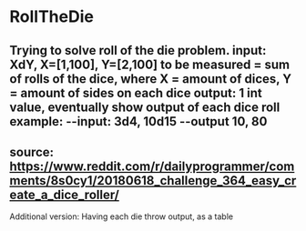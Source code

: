 # RollTheDie
Trying to solve roll of the die problem.
input: XdY, X=[1,100], Y=[2,100]
to be measured = sum of rolls of the dice, where X = amount of dices, Y = amount of sides on each dice
output: 1 int value, eventually show output of each dice roll
example:
--input: 3d4, 10d15
--output 10, 80
---------------
source:
https://www.reddit.com/r/dailyprogrammer/comments/8s0cy1/20180618_challenge_364_easy_create_a_dice_roller/
---------------

Additional version:
Having each die throw output, as a table